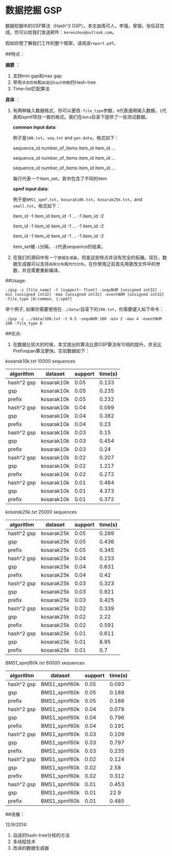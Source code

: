 数据挖掘 GSP
==============
数据挖掘中的GSP算法（Hash^2 GSP）。本文由周可人，李强，曾钢，张伍召完成。你可以给我们发送邮件：`kerenzhou@outlook.com`。

假如你想了解我们工作的整个框架，请阅读`report.pdf`。

##特点：

**摘要** ：

1. 支持min gap和max gap
2. 带有`状态剪枝`和`自适应hash参数`的Hash-tree 
3. Time-list匹配算法

**具体** ：

1. 有两种输入数据格式，你可以更改`-file_type`参数，`0`代表通用输入数据，`1`代表和spmf项目一致的格式。我们在`data`目录下提供了一些测试数据。

    **common input data**:
    
    例子是`100.txt`，`seq.txt` and `gen.data`，格式如下：
    
    sequence_id  number_of_items  item_id  item_id ...
    
    sequence_id  number_of_items  item_id  item_id ...
    
    sequence_id  number_of_items  item_id  item_id ...
    
    每行代表一个item_set，其中包含了不同的item

    **spmf input data**:
    
    例子是`BMS1_spmf.txt`，`kosarak10k.txt`，`kosarak25k.txt`，and `small.txt`，格式如下：
    
    item_id -1 item_id item_id -1 ... -1 item_id -2
    
    item_id -1 item_id item_id -1 ... -1 item_id -2
    
    item_id -1 item_id item_id -1 ... -1 item_id -2
    
    item_set被`-1`分隔，`-2`代表sequence的结束。

2. 在我们的源码中有一个`数据生成器`，但是这些特点并没有完全的拓展。现在，数据生成器可以支持`高斯分布`和`均匀分布`。在你使用之前首先用更改文件中的参数，并且需要重新编译。

##Usage:

    ./gsp -i [file_name] -t [support: float] -sequNUM [unsigned int32] -min [unsigned int32] -max [unsigned int32] -eventNUM [unsigned int32] -file_type [0:common, 1:spmf]

举个例子, 如果你需要使用在`../data/`目录下的`100.txt`，你需要键入如下命令：

    ./gsp -i ../data/100.txt -t 0.5 -sequNUM 100 -min 2 -max 4 -eventNUM 100 -file_type 0

##优点:

1. 在数据比较大的时候，本文提出的算法比原GSP算法有10倍的提升。并且比Prefixspan算法更快。实验数据如下：

*kosarak10k.txt* 10000 sequences

algorithm | dataset | support | time(s)
--------- | ------- | ------- | -------
hash^2 gsp | kosarak10k | 0.05 | 0.133
gsp | kosarak10k | 0.05 | 0.235
prefix | kosarak10k | 0.05 | 0.232
hash^2 gsp | kosarak10k | 0.04 | 0.099
gsp | kosarak10k | 0.04 | 0.382
prefix | kosarak10k | 0.04 | 0.23
hash^2 gsp | kosarak10k | 0.03 | 0.15
gsp | kosarak10k | 0.03 | 0.454
prefix | kosarak10k | 0.03 | 0.24
hash^2 gsp | kosarak10k | 0.02 | 0.207
gsp | kosarak10k | 0.02 | 1.217
prefix | kosarak10k | 0.02 | 0.272
hash^2 gsp | kosarak10k | 0.01 | 0.484
gsp | kosarak10k | 0.01 | 4.373
prefix | kosarak10k | 0.01 | 0.372

*kosarak25k.txt* 25000 sequences

algorithm | dataset | support | time(s)
--------- | ------- | ------- | -------
hash^2 gsp | kosarak25k	| 0.05 | 0.299
gsp | kosarak25k | 0.05 | 0.436
prefix | kosarak25k | 0.05 | 0.345
hash^2 gsp | kosarak25k | 0.04 | 0.233
gsp | kosarak25k | 0.04 | 0.631
prefix | kosarak25k | 0.04 | 0.42
hash^2 gsp | kosarak25k | 0.03 | 0.323
gsp | kosarak25k | 0.03 | 0.921
prefix | kosarak25k | 0.03 | 0.425
hash^2 gsp | kosarak25k | 0.02 | 0.339
gsp | kosarak25k | 0.02 | 2.22
prefix | kosarak25k | 0.02 | 0.591
hash^2 gsp | kosarak25k | 0.01 | 0.611
gsp | kosarak25k | 0.01 | 8.95
prefix | kosarak25k | 0.01 | 0.7

*BMS1_spmf60k.txt* 60000 sequences

algorithm | dataset | support | time(s)
--------- | ------- | ------- | -------
hash^2 gsp | BMS1_spmf60k | 0.05 | 0.093
gsp | BMS1_spmf60k | 0.05 | 0.188
prefix | BMS1_spmf60k | 0.05 | 0.188
hash^2 gsp | BMS1_spmf60k | 0.04 | 0.078
gsp | BMS1_spmf60k | 0.04 | 0.796
prefix | BMS1_spmf60k | 0.04 | 0.191
hash^2 gsp | BMS1_spmf60k | 0.03 | 0.109
gsp | BMS1_spmf60k | 0.03 | 0.797
prefix | BMS1_spmf60k | 0.03 | 0.235
hash^2 gsp | BMS1_spmf60k | 0.02 | 0.124
gsp | BMS1_spmf60k | 0.02 | 2.58
prefix | BMS1_spmf60k | 0.02 | 0.312
hash^2 gsp | BMS1_spmf60k | 0.01 | 0.453
gsp | BMS1_spmf60k | 0.01 | 22.9
prefix | BMS1_spmf60k | 0.01 | 0.485

##进展：

12/9/2014:

1. 自适的hash-tree分枝的方法
2. 多线程技术
3. 改进的数据生成器